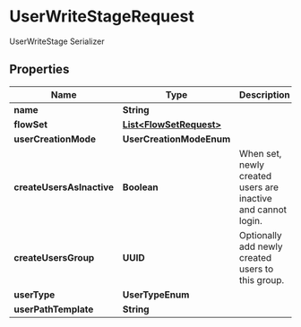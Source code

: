 

# UserWriteStageRequest

UserWriteStage Serializer

## Properties

| Name | Type | Description | Notes |
|------------ | ------------- | ------------- | -------------|
|**name** | **String** |  |  |
|**flowSet** | [**List&lt;FlowSetRequest&gt;**](FlowSetRequest.md) |  |  [optional] |
|**userCreationMode** | **UserCreationModeEnum** |  |  [optional] |
|**createUsersAsInactive** | **Boolean** | When set, newly created users are inactive and cannot login. |  [optional] |
|**createUsersGroup** | **UUID** | Optionally add newly created users to this group. |  [optional] |
|**userType** | **UserTypeEnum** |  |  [optional] |
|**userPathTemplate** | **String** |  |  [optional] |



